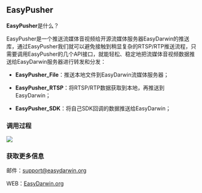 ## EasyPusher ##

**EasyPusher**是什么？

EasyPusher是一个推送流媒体音视频给开源流媒体服务器EasyDarwin的推送库，通过EasyPusher我们就可以避免接触到稍显复杂的RTSP/RTP推送流程，只需要调用EasyPusher的几个API接口，就能轻松、稳定地把流媒体音视频数据推送给EasyDarwin服务器进行转发和分发：

- **EasyPusher_File**：推送本地文件到EasyDarwin流媒体服务器；

- **EasyPusher_RTSP**：将RTSP/RTP数据获取到本地，再推送到EasyDarwin；

- **EasyPusher_SDK**：将自己SDK回调的数据推送给EasyDarwin；


### 调用过程
![](http://www.easydarwin.org/skin/easydarwin/images/easypusher20150802.png)

### 获取更多信息 ###

邮件：[support@easydarwin.org](mailto:support@easydarwin.org) 

WEB：[EasyDarwin.org](http://www.easydarwin.org)
